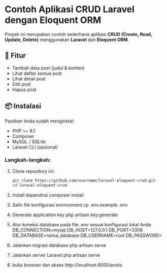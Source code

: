 # Contoh Aplikasi CRUD Laravel dengan Eloquent ORM

Proyek ini merupakan contoh sederhana aplikasi **CRUD (Create, Read, Update, Delete)** menggunakan **Laravel** dan **Eloquent ORM**.

## 🔧 Fitur

- Tambah data post (judul & konten)
- Lihat daftar semua post
- Lihat detail post
- Edit post
- Hapus post

## 📦 Instalasi

Pastikan Anda sudah menginstal:
- PHP >= 8.1
- Composer
- MySQL / SQLite
- Laravel CLI (opsional)

### Langkah-langkah:

1. Clone repository ini:
   ```bash
   git clone https://github.com/username/laravel-eloquent-crud.git
   cd laravel-eloquent-crud
2. install dependnsi
   composer install
3. Salin file konfigurasi environment
   cp .env.example .env
4. Generate application key
   php artisan key:generate
5. Atur koneksi database pada file .env sesuai konfigurasi lokal Anda
   DB_CONNECTION=mysql
  DB_HOST=127.0.0.1
  DB_PORT=3306
  DB_DATABASE=nama_database
  DB_USERNAME=root
  DB_PASSWORD=

6. Jalankan migrasi database
   php artisan serve
7. Jalankan server Laravel
   php artisan serve
8. buka browser dan akses
  http://localhost:8000/posts

